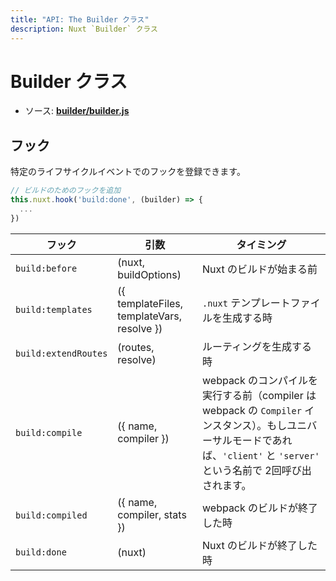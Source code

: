```yaml
---
title: "API: The Builder クラス"
description: Nuxt `Builder` クラス
---
```


# Builder クラス

- ソース: **[builder/builder.js](https://github.com/nuxt/nuxt.js/blob/dev/packages/builder/src/builder.js)**


## フック

特定のライフサイクルイベントでのフックを登録できます。

```js
// ビルドのためのフックを追加
this.nuxt.hook('build:done', (builder) => {
  ...
})
```

フック                | 引数                                        | タイミング
---------------------|--------------------------------------------|----------------------------------------------------------------------------------------------------------------------------------------
`build:before`       | (nuxt, buildOptions)                       | Nuxt のビルドが始まる前
`build:templates`    | ({ templateFiles, templateVars, resolve }) | `.nuxt` テンプレートファイルを生成する時
`build:extendRoutes` | (routes, resolve)                          | ルーティングを生成する時
`build:compile`      | ({ name, compiler })                       | webpack のコンパイルを実行する前（compiler は webpack の `Compiler` インスタンス）。もしユニバーサルモードであれば、`'client'` と `'server'` という名前で 2回呼び出されます。
`build:compiled`     | ({ name, compiler, stats })                | webpack のビルドが終了した時
`build:done`         | (nuxt)                                     | Nuxt のビルドが終了した時
